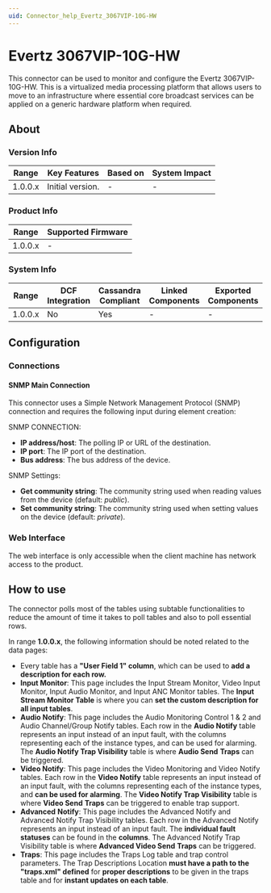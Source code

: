 ```yaml
---
uid: Connector_help_Evertz_3067VIP-10G-HW
---
```


# Evertz 3067VIP-10G-HW

This connector can be used to monitor and configure the Evertz 3067VIP-10G-HW. This is a virtualized media processing platform that allows users to move to an infrastructure where essential core broadcast services can be applied on a generic hardware platform when required.

## About

### Version Info

| Range     | Key Features     | Based on     | System Impact     |
|-----------|------------------|--------------|-------------------|
| 1.0.0.x   | Initial version. | -            | -                 |

### Product Info

| Range     | Supported Firmware     |
|-----------|------------------------|
| 1.0.0.x   | -                      |

### System Info

| Range     | DCF Integration     | Cassandra Compliant     | Linked Components     | Exported Components     |
|-----------|---------------------|-------------------------|-----------------------|-------------------------|
| 1.0.0.x   | No                  | Yes                     | -                     | -                       |

## Configuration

### Connections

#### SNMP Main Connection

This connector uses a Simple Network Management Protocol (SNMP) connection and requires the following input during element creation:

SNMP CONNECTION:

- **IP address/host**: The polling IP or URL of the destination.
- **IP port**: The IP port of the destination.
- **Bus address**: The bus address of the device.

SNMP Settings:

- **Get community string**: The community string used when reading values from the device (default: *public*).
- **Set community string**: The community string used when setting values on the device (default: *private*).

### Web Interface

The web interface is only accessible when the client machine has network access to the product.

## How to use

The connector polls most of the tables using subtable functionalities to reduce the amount of time it takes to poll tables and also to poll essential rows.

In range **1.0.0.x**, the following information should be noted related to the data pages:

- Every table has a **"User Field 1" column**, which can be used to **add a description for each row.**
- **Input Monitor**: This page includes the Input Stream Monitor, Video Input Monitor, Input Audio Monitor, and Input ANC Monitor tables. The **Input Stream Monitor Table** is where you can **set the custom description for all input tables**.
- **Audio Notify**: This page includes the Audio Monitoring Control 1 & 2 and Audio Channel/Group Notify tables. Each row in the **Audio Notify** table represents an input instead of an input fault, with the columns representing each of the instance types, and can be used for alarming. The **Audio Notify Trap Visibility** table is where **Audio Send** **Traps** can be triggered.
- **Video Notify**: This page includes the Video Monitoring and Video Notify tables. Each row in the **Video Notify** table represents an input instead of an input fault, with the columns representing each of the instance types, and **can be used for alarming**. The **Video Notify Trap Visibility** table is where **Video Send** **Traps** can be triggered to enable trap support.
- **Advanced** **Notify**: This page includes the Advanced Notify and Advanced Notify Trap Visibility tables. Each row in the Advanced Notify represents an input instead of an input fault. The **individual fault statuses** can be found in the **columns**. The Advanced Notify Trap Visibility table is where **Advanced Video Send** **Traps** can be triggered.
- **Traps**: This page includes the Traps Log table and trap control parameters. The Trap Descriptions Location **must have a path to the "traps.xml" defined** for **proper descriptions** to be given in the traps table and for **instant updates on each table**.
